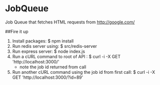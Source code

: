 # JobQueue
Job Queue that fetches HTML requests from http://google.com/

##Fire it up
1. Install packages: $ npm install
2. Run redis server using: $ src/redis-server
3. Run express server: $ node index.js
4. Run a cURL command to root of API : $ curl -i -X  GET 'http://localhost:3000/'
    - note the job id returned from call
5. Run another cURL command using the job id from first call: $ curl -i -X  GET 'http://localhost:3000/?id=89'





